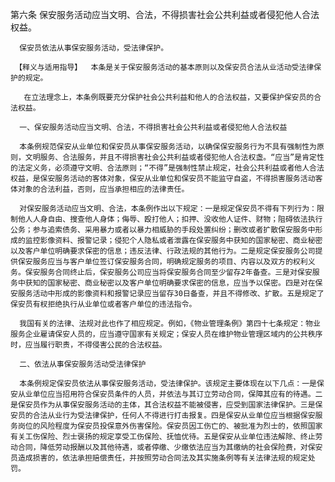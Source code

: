 第六条  保安服务活动应当文明、合法，不得损害社会公共利益或者侵犯他人合法权益。

      保安员依法从事保安服务活动，受法律保护。

     【释义与适用指导】  本条是关于保安服务活动的基本原则以及保安员合法从业活动受法律保护的规定。 

       在立法理念上，本条例既要充分保护社会公共利益和他人的合法权益，又要保护保安员的合法权益。
 
      一、保安服务活动应当文明、合法，不得损害社会公共利益或者侵犯他人合法权益 

      本条例规范保安从业单位和保安员从事保安服务活动，以确保保安服务行为不具有强制性为原则，文明服务、合法服务，并且不得损害社会公共利益或者侵犯他人合法权盏。“应当”是肯定性的法定义务，必须遵守文明、合法原则；“不得”是强制性禁止规定，社会公共利益或者他人合法权益，是保安服务活动的客体对象，保安从业单位和保安员不能监守自盗，不得损害服务活动客体对象的合法利益，否则，应当承担相应的法律责任。

      对保安服务活动应当文明、合法，本条例作出以下规定：一是规定保安员不得有下列行为：限制他人人身自由、搜查他人身体；侮辱、殴打他人；扣押、没收他人证件、财物；阻碍依法执行公务；参与追索债务、采用暴力或者以暴力相威胁的手段处置纠纷；删改或者扩散保安服务中形成的监控影像资料、报警记录；侵犯个人隐私或者泄露在保安服务中获知的国家秘密、商业秘密以及客户单位明确要求保密的信息；违反法律、行政法规的其他行为。二是规定保安服务公司提供保安服务应当与客户单位签订保安服务合同，明确规定服务的项目、内容以及双方的权利义务。保安服务合同终止后，保安服务公司应当将保安服务合同至少留存2年备查。三是对保安服务中获知的国家秘密、商业秘密以及客户单位明确要求保密的信息，应当予以保密。四是对在保安服务活动中形成的影像资料和报警记录应当留存30日备查，并且不得修改、扩散。五是规定了保安员有杈拒绝执行从业单位或者客户单位的违法指令。 

      我国有关的法律、法规对此也作了相应规定。例如，《物业管理条例》第四十七条规定：物业服务企业雇请保安人员的，应当遵守国家有关规定；保安人员在维护物业管理区域内的公共秩序时，应当履行职责，不得侵害公民的合法权益。
 
      二、依法从事保安服务活动受法律保护

      本条例规定保安员依法从事保安服务活动，受法律保护。该规定主要体现在以下几点：一是保安从业单位应当招用符合保安员条件的人员，并依法与其订立劳动合同，保障其应有的待遇。二是保安员作为从事保安服务活动的主体，其合法权益不能被侵害，应受到国家法律保护。三是保安员的合法从业行为受法律保护，任何人不得进行打击报复。四是保安从业单位应当根据保安服务岗位的风险程度为保安员投保意外伤害保险。保安员因工伤亡的、被批准为烈士的，依照国家有关工伤保险、烈士褒扬的规定享受工伤保险、抚恤优待。五是保安从业单位违法解除、终止劳动合同，降低劳动报酬以及其他待遇，或者停缴、少缴依法应当为其缴纳的社会保险费，对保安员造成损害的，依法承担赔偿责任，并按照劳动合同法及其实施条例等有关法律法规的规定处罚。